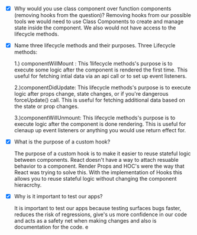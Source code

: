 - [x] Why would you use class component over function components (removing hooks from the question)?
  Removing hooks from our possible tools we would need to use Class Components to create and manage state inside the component. We also would not have access to the lifecycle methods.
- [x] Name three lifecycle methods and their purposes.
  Three Lifecycle methods:

  1.) componentWillMount : This 1lifecycle methods's purpose is to execute some logic after the component is rendered the first time. This useful for fetching intial data via an api call or to set up event listeners.

  2.)componentDidUpdate: This lifecycle methods's purpose is to execute logic after props change, state changes, or if you're dangerous forceUpdate() call. This is useful for fetching additional data based on the state or prop changes.

  3.)componentWillUnmount: This lifecycle methods's purpose is to execute logic after the component is done rendering. This is useful for clenaup up event listeners or anything you would use return effect for.

- [x] What is the purpose of a custom hook?

  The purpose of a custom hook is to make it easier to reuse stateful logic between components. React doesn't have a way to attach resuable behavior to a component. Render Props and HOC's were the way that React was trying to solve this. With the implementation of Hooks this allows you to reuse stateful logic without changing the component hieracrchy.

- [x] Why is it important to test our apps?

    It is important to test our apps because testing surfaces bugs faster, reduces the risk of regressions, give's us more confidence in our code and acts as a safety net when making changes and also is documentation for the code.  e